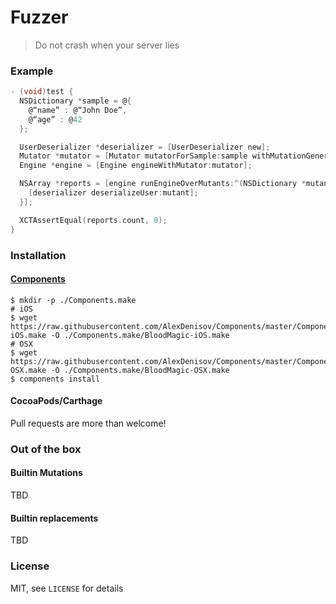 # Fuzzer

> Do not crash when your server lies

### Example

```objectivec
- (void)test {
  NSDictionary *sample = @{
    @“name” : @“John Doe”,
    @“age” : @42
  };

  UserDeserializer *deserializer = [UserDeserializer new];
  Mutator *mutator = [Mutator mutatorForSample:sample withMutationGenerator:[MutationGenerator builtinMutationGenerator]];
  Engine *engine = [Engine engineWithMutator:mutator];

  NSArray *reports = [engine runEngineOverMutants:^(NSDictionary *mutant) {
    [deserializer deserializeUser:mutant];
  }];

  XCTAssertEqual(reports.count, 0);
}
```

### Installation

#### [Components](https://github.com/AlexDenisov/Components)

```
$ mkdir -p ./Components.make
# iOS
$ wget https://raw.githubusercontent.com/AlexDenisov/Components/master/Components.make/BloodMagic/1.0.0/BloodMagic-iOS.make -O ./Components.make/BloodMagic-iOS.make
# OSX
$ wget https://raw.githubusercontent.com/AlexDenisov/Components/master/Components.make/BloodMagic/1.0.0/BloodMagic-OSX.make -O ./Components.make/BloodMagic-OSX.make
$ components install
```

#### CocoaPods/Carthage

Pull requests are more than welcome!

### Out of the box

#### Builtin Mutations

TBD

#### Builtin replacements

TBD

### License

MIT, see `LICENSE` for details
